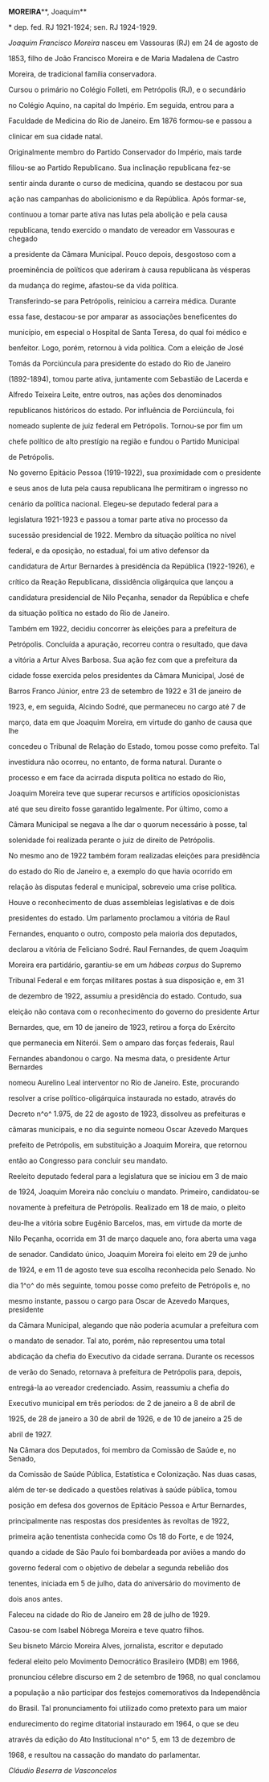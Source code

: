 **MOREIRA****, Joaquim**



\* dep. fed. RJ 1921-1924; sen. RJ 1924-1929.



*Joaquim Francisco Moreira* nasceu em Vassouras (RJ) em 24 de agosto de

1853, filho de João Francisco Moreira e de Maria Madalena de Castro

Moreira, de tradicional família conservadora.



Cursou o primário no Colégio Folleti, em Petrópolis (RJ), e o secundário

no Colégio Aquino, na capital do Império. Em seguida, entrou para a

Faculdade de Medicina do Rio de Janeiro. Em 1876 formou-se e passou a

clinicar em sua cidade natal.



Originalmente membro do Partido Conservador do Império, mais tarde

filiou-se ao Partido Republicano. Sua inclinação republicana fez-se

sentir ainda durante o curso de medicina, quando se destacou por sua

ação nas campanhas do abolicionismo e da República. Após formar-se,

continuou a tomar parte ativa nas lutas pela abolição e pela causa

republicana, tendo exercido o mandato de vereador em Vassouras e chegado

a presidente da Câmara Municipal. Pouco depois, desgostoso com a

proeminência de políticos que aderiram à causa republicana às vésperas

da mudança do regime, afastou-se da vida política.



Transferindo-se para Petrópolis, reiniciou a carreira médica. Durante

essa fase, destacou-se por amparar as associações beneficentes do

município, em especial o Hospital de Santa Teresa, do qual foi médico e

benfeitor. Logo, porém, retornou à vida política. Com a eleição de José

Tomás da Porciúncula para presidente do estado do Rio de Janeiro

(1892-1894), tomou parte ativa, juntamente com Sebastião de Lacerda e

Alfredo Teixeira Leite, entre outros, nas ações dos denominados

republicanos históricos do estado. Por influência de Porciúncula, foi

nomeado suplente de juiz federal em Petrópolis. Tornou-se por fim um

chefe político de alto prestígio na região e fundou o Partido Municipal

de Petrópolis.



No governo Epitácio Pessoa (1919-1922), sua proximidade com o presidente

e seus anos de luta pela causa republicana lhe permitiram o ingresso no

cenário da política nacional. Elegeu-se deputado federal para a

legislatura 1921-1923 e passou a tomar parte ativa no processo da

sucessão presidencial de 1922. Membro da situação política no nível

federal, e da oposição, no estadual, foi um ativo defensor da

candidatura de Artur Bernardes à presidência da República (1922-1926), e

crítico da Reação Republicana, dissidência oligárquica que lançou a

candidatura presidencial de Nilo Peçanha, senador da República e chefe

da situação política no estado do Rio de Janeiro.



Também em 1922, decidiu concorrer às eleições para a prefeitura de

Petrópolis. Concluída a apuração, recorreu contra o resultado, que dava

a vitória a Artur Alves Barbosa. Sua ação fez com que a prefeitura da

cidade fosse exercida pelos presidentes da Câmara Municipal, José de

Barros Franco Júnior, entre 23 de setembro de 1922 e 31 de janeiro de

1923, e, em seguida, Alcindo Sodré, que permaneceu no cargo até 7 de

março, data em que Joaquim Moreira, em virtude do ganho de causa que lhe

concedeu o Tribunal de Relação do Estado, tomou posse como prefeito. Tal

investidura não ocorreu, no entanto, de forma natural. Durante o

processo e em face da acirrada disputa política no estado do Rio,

Joaquim Moreira teve que superar recursos e artifícios oposicionistas

até que seu direito fosse garantido legalmente. Por último, como a

Câmara Municipal se negava a lhe dar o quorum necessário à posse, tal

solenidade foi realizada perante o juiz de direito de Petrópolis.



No mesmo ano de 1922 também foram realizadas eleições para presidência

do estado do Rio de Janeiro e, a exemplo do que havia ocorrido em

relação às disputas federal e municipal, sobreveio uma crise política.

Houve o reconhecimento de duas assembleias legislativas e de dois

presidentes do estado. Um parlamento proclamou a vitória de Raul

Fernandes, enquanto o outro, composto pela maioria dos deputados,

declarou a vitória de Feliciano Sodré. Raul Fernandes, de quem Joaquim

Moreira era partidário, garantiu-se em um *hábeas corpus* do Supremo

Tribunal Federal e em forças militares postas à sua disposição e, em 31

de dezembro de 1922, assumiu a presidência do estado. Contudo, sua

eleição não contava com o reconhecimento do governo do presidente Artur

Bernardes, que, em 10 de janeiro de 1923, retirou a força do Exército

que permanecia em Niterói. Sem o amparo das forças federais, Raul

Fernandes abandonou o cargo. Na mesma data, o presidente Artur Bernardes

nomeou Aurelino Leal interventor no Rio de Janeiro. Este, procurando

resolver a crise político-oligárquica instaurada no estado, através do

Decreto n^o^ 1.975, de 22 de agosto de 1923, dissolveu as prefeituras e

câmaras municipais, e no dia seguinte nomeou Oscar Azevedo Marques

prefeito de Petrópolis, em substituição a Joaquim Moreira, que retornou

então ao Congresso para concluir seu mandato.



Reeleito deputado federal para a legislatura que se iniciou em 3 de maio

de 1924, Joaquim Moreira não concluiu o mandato. Primeiro, candidatou-se

novamente à prefeitura de Petrópolis. Realizado em 18 de maio, o pleito

deu-lhe a vitória sobre Eugênio Barcelos, mas, em virtude da morte de

Nilo Peçanha, ocorrida em 31 de março daquele ano, fora aberta uma vaga

de senador. Candidato único, Joaquim Moreira foi eleito em 29 de junho

de 1924, e em 11 de agosto teve sua escolha reconhecida pelo Senado. No

dia 1^o^ do mês seguinte, tomou posse como prefeito de Petrópolis e, no

mesmo instante, passou o cargo para Oscar de Azevedo Marques, presidente

da Câmara Municipal, alegando que não poderia acumular a prefeitura com

o mandato de senador. Tal ato, porém, não representou uma total

abdicação da chefia do Executivo da cidade serrana. Durante os recessos

de verão do Senado, retornava à prefeitura de Petrópolis para, depois,

entregá-la ao vereador credenciado. Assim, reassumiu a chefia do

Executivo municipal em três períodos: de 2 de janeiro a 8 de abril de

1925, de 28 de janeiro a 30 de abril de 1926, e de 10 de janeiro a 25 de

abril de 1927.



Na Câmara dos Deputados, foi membro da Comissão de Saúde e, no Senado,

da Comissão de Saúde Pública, Estatística e Colonização. Nas duas casas,

além de ter-se dedicado a questões relativas à saúde pública, tomou

posição em defesa dos governos de Epitácio Pessoa e Artur Bernardes,

principalmente nas respostas dos presidentes às revoltas de 1922,

primeira ação tenentista conhecida como Os 18 do Forte, e de 1924,

quando a cidade de São Paulo foi bombardeada por aviões a mando do

governo federal com o objetivo de debelar a segunda rebelião dos

tenentes, iniciada em 5 de julho, data do aniversário do movimento de

dois anos antes.



Faleceu na cidade do Rio de Janeiro em 28 de julho de 1929.



Casou-se com Isabel Nóbrega Moreira e teve quatro filhos.



Seu bisneto Márcio Moreira Alves, jornalista, escritor e deputado

federal eleito pelo Movimento Democrático Brasileiro (MDB) em 1966,

pronunciou célebre discurso em 2 de setembro de 1968, no qual conclamou

a população a não participar dos festejos comemorativos da Independência

do Brasil. Tal pronunciamento foi utilizado como pretexto para um maior

endurecimento do regime ditatorial instaurado em 1964, o que se deu

através da edição do Ato Institucional n^o^ 5, em 13 de dezembro de

1968, e resultou na cassação do mandato do parlamentar.



*Cláudio Beserra de Vasconcelos*



